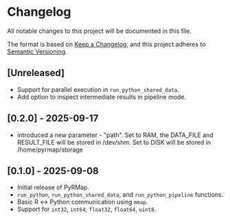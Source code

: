 # Changelog
All notable changes to this project will be documented in this file.

The format is based on [Keep a Changelog](https://keepachangelog.com/en/1.0.0/),
and this project adheres to [Semantic Versioning](https://semver.org/spec/v2.0.0.html).

## [Unreleased]
- Support for parallel execution in `run_python_shared_data`.
- Add option to inspect intermediate results in pipeline mode.

## [0.2.0] - 2025-09-17
- introduced a new parameter - "path". Set to RAM, the DATA_FILE and RESULT_FILE will be stored in /dev/shm. Set to DISK will be stored in /home/pyrmap/storage

## [0.1.0] - 2025-09-08
- Initial release of PyRMap.
- `run_python`, `run_python_shared_data`, and `run_python_pipeline` functions.
- Basic R ↔ Python communication using `mmap`.
- Support for `int32`, `int64`, `float32`, `float64`, `uint8`.
